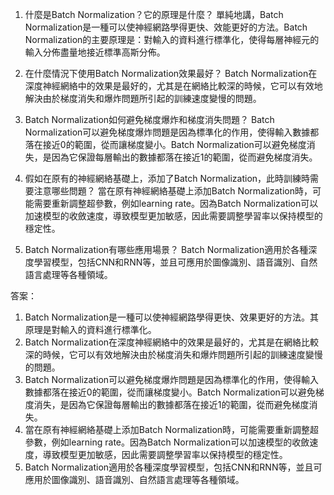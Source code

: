 1. 什麼是Batch Normalization？它的原理是什麼？ 
單純地講，Batch Normalization是一種可以使神經網路學得更快、效能更好的方法。Batch Normalization的主要原理是：對輸入的資料進行標準化，使得每層神經元的輸入分佈盡量地接近標準高斯分佈。

2. 在什麼情況下使用Batch Normalization效果最好？ 
Batch Normalization在深度神經網絡中的效果是最好的，尤其是在網絡比較深的時候，它可以有效地解決由於梯度消失和爆炸問題所引起的訓練速度變慢的問題。

3. Batch Normalization如何避免梯度爆炸和梯度消失問題？ 
Batch Normalization可以避免梯度爆炸問題是因為標準化的作用，使得輸入數據都落在接近0的範圍，從而讓梯度變小。Batch Normalization可以避免梯度消失，是因為它保證每層輸出的數據都落在接近1的範圍，從而避免梯度消失。

4. 假如在原有的神經網絡基礎上，添加了Batch Normalization，此時訓練時需要注意哪些問題？ 
當在原有神經網絡基礎上添加Batch Normalization時，可能需要重新調整超參數，例如learning rate。因為Batch Normalization可以加速模型的收斂速度，導致模型更加敏感，因此需要調整學習率以保持模型的穩定性。

5. Batch Normalization有哪些應用場景？ 
Batch Normalization適用於各種深度學習模型，包括CNN和RNN等，並且可應用於圖像識別、語音識別、自然語言處理等各種領域。 

答案：
1. Batch Normalization是一種可以使神經網路學得更快、效果更好的方法。其原理是對輸入的資料進行標準化。
2. Batch Normalization在深度神經網絡中的效果是最好的，尤其是在網絡比較深的時候，它可以有效地解決由於梯度消失和爆炸問題所引起的訓練速度變慢的問題。
3. Batch Normalization可以避免梯度爆炸問題是因為標準化的作用，使得輸入數據都落在接近0的範圍，從而讓梯度變小。Batch Normalization可以避免梯度消失，是因為它保證每層輸出的數據都落在接近1的範圍，從而避免梯度消失。
4. 當在原有神經網絡基礎上添加Batch Normalization時，可能需要重新調整超參數，例如learning rate。因為Batch Normalization可以加速模型的收斂速度，導致模型更加敏感，因此需要調整學習率以保持模型的穩定性。
5. Batch Normalization適用於各種深度學習模型，包括CNN和RNN等，並且可應用於圖像識別、語音識別、自然語言處理等各種領域。